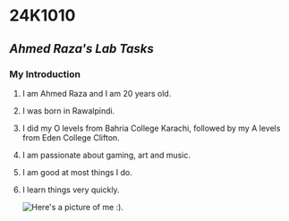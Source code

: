# 24K1010
## ***Ahmed Raza's Lab Tasks***
### My Introduction ###
1. I am Ahmed Raza and I am 20 years old.
2. I was born in Rawalpindi.
3. I did my O levels from Bahria College Karachi, followed by my A levels from Eden College Clifton.
4. I am passionate about gaming, art and music.
5. I am good at most things I do.
6. I learn things very quickly.

   ![Here's a picture of me :).](https://github.com/user-attachments/assets/ca3c7ab0-1d4e-4e84-b0c4-b3ff7d546f27)

